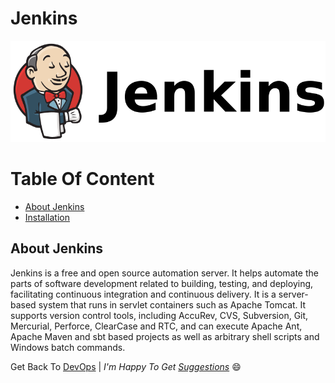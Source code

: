 Jenkins
=======

![Jenkins](img/Jenkins_logo_with_title.png)

Table Of Content
================

<!--ts-->
- [About Jenkins](#about_jenkins)
- [Installation](Jenkins_installation.md)
<!--te-->
<a name="about_jenkins"></a>

## About Jenkins

Jenkins is a free and open source automation server. It helps automate the parts of software development related to building, testing, and deploying, facilitating continuous integration and continuous delivery. It is a server-based system that runs in servlet containers such as Apache Tomcat. It supports version control tools, including AccuRev, CVS, Subversion, Git, Mercurial, Perforce, ClearCase and RTC, and can execute Apache Ant, Apache Maven and sbt based projects as well as arbitrary shell scripts and Windows batch commands.

Get Back To [DevOps](../../../) | _I'm Happy To Get [Suggestions](https://forms.gle/UPiN8UrHikj9UR5UA)_ :smile:
